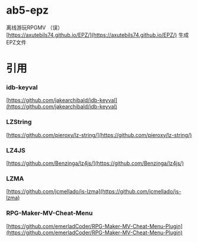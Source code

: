 # ab5-epz
离线游玩RPGMV （误）  
[https://axutebils74.github.io/EPZ/](https://axutebils74.github.io/EPZ/) 生成EPZ文件
# 引用 
### idb-keyval
[https://github.com/jakearchibald/idb-keyval](https://github.com/jakearchibald/idb-keyval)
### LZString
[https://github.com/pieroxy/lz-string/](https://github.com/pieroxy/lz-string/)
### LZ4JS
[https://github.com/Benzinga/lz4js/](https://github.com/Benzinga/lz4js/)
### LZMA
[https://github.com/jcmellado/js-lzma](https://github.com/jcmellado/js-lzma)
### RPG-Maker-MV-Cheat-Menu
[https://github.com/emerladCoder/RPG-Maker-MV-Cheat-Menu-Plugin](https://github.com/emerladCoder/RPG-Maker-MV-Cheat-Menu-Plugin)


